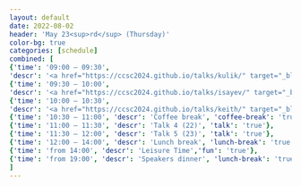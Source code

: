 ```yaml
---
layout: default
date: 2022-08-02
header: 'May 23<sup>rd</sup> (Thursday)'
color-bg: true
categories: [schedule]
combined: [
{'time': '09:00 – 09:30', 
'descr': '<a href="https://ccsc2024.github.io/talks/kulik/" target="_blank" style="color:#FFFFFF;"> D3.01 – Heather Kulik </a>','talk': 'true', 'session': 'Session 8 (Title: tba, Chair: tba)'},
{'time': '09:30 – 10:00', 
'descr': '<a href="https://ccsc2024.github.io/talks/isayev/" target="_blank" style="color:#FFFFFF;"> D3.02 – Olexander Isayev </a>', 'talk': 'true'},
{'time': '10:00 – 10:30', 
'descr': '<a href="https://ccsc2024.github.io/talks/keith/" target="_blank" style="color:#FFFFFF;"> D3.03 – John Keith </a>', 'talk': 'true'},
{'time': '10:30 – 11:00', 'descr': 'Coffee break', 'coffee-break': 'true'},
{'time': '11:00 – 11:30', 'descr': 'Talk 4 (22)', 'talk': 'true'},
{'time': '11:30 – 12:00', 'descr': 'Talk 5 (23)', 'talk': 'true'},
{'time': '12:00 – 14:00', 'descr': 'Lunch break', 'lunch-break': 'true'},
{'time': 'from 14:00', 'descr': 'Leisure Time','fun': 'true'},
{'time': 'from 19:00', 'descr': 'Speakers dinner', 'lunch-break': 'true'},
]
---
```


